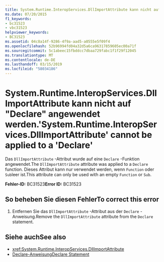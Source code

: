 ```yaml
---
title: System.Runtime.InteropServices.DllImportAttribute kann nicht auf "Declare" angewendet werden.
ms.date: 07/20/2015
f1_keywords:
- bc31523
- vbc31523
helpviewer_keywords:
- BC31523
ms.assetid: 04c8a14f-9286-4f9a-aad5-a0555e5f09f4
ms.openlocfilehash: 52b96994fd04a32d5a6ca96317859605ec00a71f
ms.sourcegitcommit: 5c1abeec15fbddcc7dbaa729fabc1f1f29f12045
ms.translationtype: MT
ms.contentlocale: de-DE
ms.lasthandoff: 03/15/2019
ms.locfileid: "58034186"
---
```

# <a name="systemruntimeinteropservicesdllimportattribute-cannot-be-applied-to-a-declare"></a><span data-ttu-id="03a50-102">System.Runtime.InteropServices.DllImportAttribute kann nicht auf "Declare" angewendet werden.</span><span class="sxs-lookup"><span data-stu-id="03a50-102">'System.Runtime.InteropServices.DllImportAttribute' cannot be applied to a 'Declare'</span></span>
<span data-ttu-id="03a50-103">Das `DllImportAttribute` -Attribut wurde auf eine `Declare` -Funktion angewendet.</span><span class="sxs-lookup"><span data-stu-id="03a50-103">The `DllImportAttribute` attribute was applied to a `Declare` function.</span></span> <span data-ttu-id="03a50-104">Dieses Attribut kann nur verwendet werden, wenn `Function` oder `Sub`leer ist.</span><span class="sxs-lookup"><span data-stu-id="03a50-104">This attribute can only be used with an empty `Function` or `Sub`.</span></span>  
  
 <span data-ttu-id="03a50-105">**Fehler-ID:** BC31523</span><span class="sxs-lookup"><span data-stu-id="03a50-105">**Error ID:** BC31523</span></span>  
  
## <a name="to-correct-this-error"></a><span data-ttu-id="03a50-106">So beheben Sie diesen Fehler</span><span class="sxs-lookup"><span data-stu-id="03a50-106">To correct this error</span></span>  
  
1.  <span data-ttu-id="03a50-107">Entfernen Sie das `DllImportAttribute` -Attribut aus der `Declare` -Anweisung.</span><span class="sxs-lookup"><span data-stu-id="03a50-107">Remove the `DllImportAttribute` attribute from the `Declare` statement.</span></span>  
  
## <a name="see-also"></a><span data-ttu-id="03a50-108">Siehe auch</span><span class="sxs-lookup"><span data-stu-id="03a50-108">See also</span></span>

- <xref:System.Runtime.InteropServices.DllImportAttribute>
- [<span data-ttu-id="03a50-109">Declare-Anweisung</span><span class="sxs-lookup"><span data-stu-id="03a50-109">Declare Statement</span></span>](../../visual-basic/language-reference/statements/declare-statement.md)
